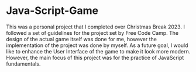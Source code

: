 # Java-Script-Game

This was a personal project that I completed over Christmas Break 2023. I followed a set of guidelines for the project set by Free Code Camp. The design of the actual game itself was done for me, however the implementation of the project was done by myself. As a future goal, I would like to enhance the User Interface of the game to make it look more modern. However, the main focus of this project was for the practice of JavaScript fundamentals. 
